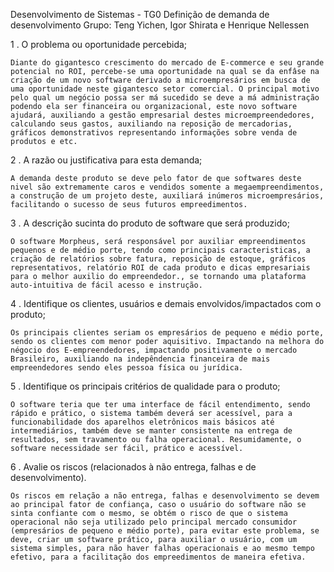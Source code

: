 Desenvolvimento de Sistemas - TG0 Definição de demanda de desenvolvimento
Grupo: Teng Yichen, Igor Shirata e Henrique Nellessen

1 . O problema ou oportunidade percebida;
    
    Diante do gigantesco crescimento do mercado de E-commerce e seu grande potencial no ROI, percebe-se uma oportunidade na qual se da enfâse na criação de um novo software derivado a microempresários em busca de uma oportunidade neste gigantesco setor comercial. O principal motivo pelo qual um negócio possa ser má sucedido se deve a má administração podendo ela ser financeira ou organizacional, este novo software ajudará, auxiliando a gestão empresarial destes microempreendedores, calculando seus gastos, auxiliando na reposição de mercadorias, gráficos demonstrativos representando informações sobre venda de produtos e etc. 


2 . A razão ou justificativa para esta demanda;
    
    A demanda deste produto se deve pelo fator de que softwares deste nivel são extremamente caros e vendidos somente a megaempreendimentos, a construção de um projeto deste, auxiliará inúmeros microempresários, facilitando o sucesso de seus futuros empreedimentos.


3 . A descrição sucinta do produto de software que será produzido;
    
    O software Morpheus, será responsável por auxiliar empreendimentos pequenos e de médio porte, tendo como principais caracteristicas, a criação de relatórios sobre fatura, reposição de estoque, gráficos representativos, relatório ROI de cada produto e dicas empresariais para o melhor auxilio do empreendedor., se tornando uma plataforma auto-intuitiva de fácil acesso e instrução.


4 . Identifique os clientes, usuários e demais envolvidos/impactados com o produto;
    
    Os principais clientes seriam os empresários de pequeno e médio porte, sendo os clientes com menor poder aquisitivo. Impactando na melhora do négocio dos E-empreendedores, impactando positivamente o mercado Brasileiro, auxiliando na indepêndencia financeira de mais empreendedores sendo eles pessoa física ou jurídica.


5 . Identifique os principais critérios de qualidade para o produto;
    
    O software teria que ter uma interface de fácil entendimento, sendo rápido e prático, o sistema também deverá ser acessível, para a funcionabilidade dos aparelhos eletrônicos mais básicos até intermediários, também deve se manter consistente na entrega de resultados, sem travamento ou falha operacional. Resumidamente, o software necessidade ser fácil, prático e acessível.
    

6 . Avalie os riscos (relacionados à não entrega, falhas e de desenvolvimento).
    
    Os riscos em relação a não entrega, falhas e desenvolvimento se devem ao principal fator de confiança, caso o usuário do software não se sinta confiante com o mesmo, se obtém o risco de que o sistema operacional não seja utilizado pelo principal mercado consumidor (empresários de pequeno e médio porte), para evitar este problema, se deve, criar um software prático, para auxiliar o usuário, com um sistema simples, para não haver falhas operacionais e ao mesmo tempo efetivo, para a facilitação dos empreedimentos de maneira efetiva. 
